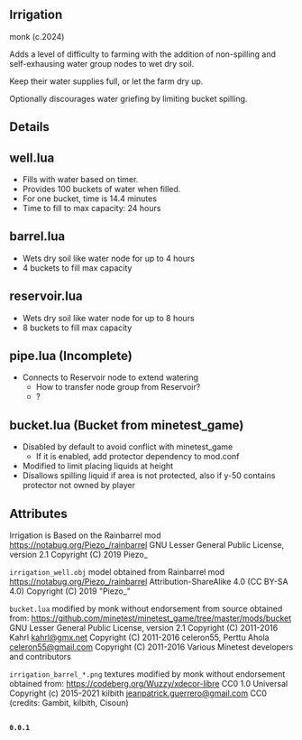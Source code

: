 Irrigation
----------
monk (c.2024)

Adds a level of difficulty to farming with the addition of
non-spilling and self-exhausing water group nodes to wet dry soil.

Keep their water supplies full, or let the farm dry up.

Optionally discourages water griefing by limiting bucket spilling.

Details
-------
## well.lua
  - Fills with water based on timer.
  - Provides 100 buckets of water when filled.
  - For one bucket, time is 14.4 minutes
  - Time to fill to max capacity: 24 hours

## barrel.lua
  - Wets dry soil like water node for up to 4 hours
  - 4 buckets to fill max capacity

## reservoir.lua
  - Wets dry soil like water node for up to 8 hours
  - 8 buckets to fill max capacity

## pipe.lua (Incomplete)
  - Connects to Reservoir node to extend watering
    - How to transfer node group from Reservoir?
    - ?

## bucket.lua (Bucket from minetest_game)
  - Disabled by default to avoid conflict with minetest_game
    - If it is enabled, add protector dependency to mod.conf
  - Modified to limit placing liquids at height
  - Disallows spilling liquid if area is not protected,
    also if y-50 contains protector not owned by player


Attributes
----------
Irrigation is Based on the Rainbarrel mod
  https://notabug.org/Piezo_/rainbarrel
  GNU Lesser General Public License, version 2.1
  Copyright (C) 2019 Piezo_

`irrigation_well.obj` model obtained from Rainbarrel mod
  https://notabug.org/Piezo_/rainbarrel
  Attribution-ShareAlike 4.0 (CC BY-SA 4.0)
  Copyright (C) 2019 "Piezo_"

`bucket.lua` modified by monk without endorsement from source obtained from:
  https://github.com/minetest/minetest_game/tree/master/mods/bucket
  GNU Lesser General Public License, version 2.1
  Copyright (C) 2011-2016 Kahrl <kahrl@gmx.net>
  Copyright (C) 2011-2016 celeron55, Perttu Ahola <celeron55@gmail.com>
  Copyright (C) 2011-2016 Various Minetest developers and contributors

`irrigation_barrel_*.png` textures modified by monk without endorsement obtained from: 
  https://codeberg.org/Wuzzy/xdecor-libre
  CC0 1.0 Universal
  Copyright (c) 2015-2021 kilbith <jeanpatrick.guerrero@gmail.com>
  CC0 (credits: Gambit, kilbith, Cisoun)


##
**`0.0.1`**